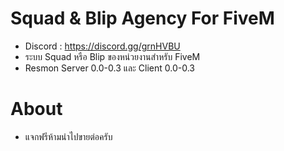 # Squad & Blip Agency For FiveM
 + Discord : https://discord.gg/grnHVBU
 + ระบบ Squad หรือ Blip ของหน่วยงานสำหรับ FiveM
 + Resmon Server 0.0-0.3 และ Client 0.0-0.3
 
# About
 + แจกฟรีห้ามนำไปขายต่อครับ